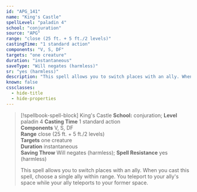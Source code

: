 ```yaml
---
id: "APG_141"
name: "King's Castle"
spellLevel: "paladin 4"
school: "conjuration"
source: "APG"
range: "close (25 ft. + 5 ft./2 levels)"
castingTime: "1 standard action"
components: "V, S, DF"
targets: "one creature"
duration: "instantaneous"
saveType: "Will negates (harmless)"
sr: "yes (harmless)"
description: "This spell allows you to switch places with an ally. When you cast this spell, choose a single ally within range. You teleport to your ally's space while your ally teleports to your former space."
known: false
cssclasses:
  - hide-title
  - hide-properties
---
```


> [!spellbook-spell-block] King's Castle
> **School:** conjuration; **Level** paladin 4
> **Casting Time** 1 standard action  
> **Components** V, S, DF  
> **Range** close (25 ft. + 5 ft./2 levels)  
> **Targets** one creature  
> **Duration** instantaneous  
> **Saving Throw** Will negates (harmless); **Spell Resistance** yes (harmless)
> 
> This spell allows you to switch places with an ally. When you cast this spell, choose a single ally within range. You teleport to your ally's space while your ally teleports to your former space.